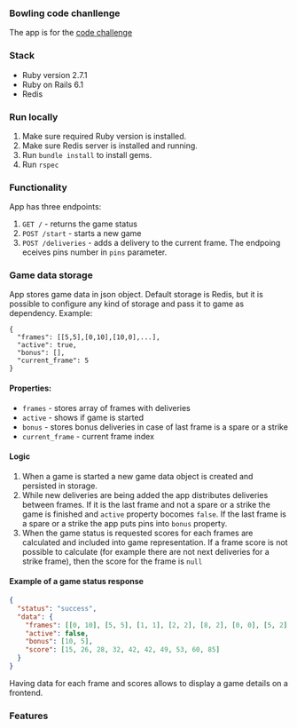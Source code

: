 ### Bowling code chanllenge

The app is for the [code challenge](task.pdf)

### Stack

* Ruby version 2.7.1
* Ruby on Rails 6.1
* Redis 

### Run locally

1. Make sure required Ruby version is installed.
2. Make sure Redis server is installed and running.
3. Run `bundle install` to install gems.
4. Run `rspec`

### Functionality

App has three endpoints:

1. `GET /` - returns the game status
2. `POST /start` - starts a new game
3. `POST /deliveries` - adds a delivery to the current frame.
   The endpoing eceives pins number in `pins` parameter.

### Game data storage 

App stores game data in json object. Default storage is Redis, but it is
possible to configure any kind of storage and pass it to game as dependency.
Example:
```
{
  "frames": [[5,5],[0,10],[10,0],...],
  "active": true,
  "bonus": [],
  "current_frame": 5
}
```

#### Properties:

- `frames` - stores array of frames with deliveries
- `active` - shows if game is started
- `bonus` - stores bonus deliveries in case of last frame is a spare or a strike
- `current_frame` - current frame index 

#### Logic

1. When a game is started a new game data object is created and persisted in storage.
2. While new deliveries are being added the app distributes deliveries between frames.
If it is the last frame and not a spare or a strike the game is finished and `active`
   property bocomes `false`. If the last frame is a spare or a strike the app puts pins
   into `bonus` property.
3. When the game status is requested scores for each frames are calculated and included
into game representation. If a frame score is not possible to calculate (for example there
   are not next deliveries for a strike frame), then the score for the frame is `null`
   
#### Example of a game status response

```json
{
  "status": "success",
  "data": {
    "frames": [[0, 10], [5, 5], [1, 1], [2, 2], [8, 2], [0, 0], [5, 2], [4, 0], [6, 1], [10, 0]],
    "active": false,
    "bonus": [10, 5],
    "score": [15, 26, 28, 32, 42, 42, 49, 53, 60, 85]
  }
}
```

Having data for each frame and scores allows to display a game details on a frontend.

### Features